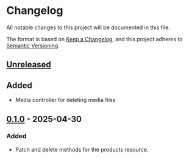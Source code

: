 # Changelog

All notable changes to this project will be documented in this file.

The format is based on [Keep a Changelog](https://keepachangelog.com/en/1.1.0/),
and this project adheres to [Semantic Versioning](https://semver.org/spec/v2.0.0.html).

## [Unreleased]

## Added
* Media controller for deleting media files

## [0.1.0] - 2025-04-30
### Added
* Patch and delete methods for the products resource.

[unreleased]: https://github.com/rts-cmk/the-amazing-api/compare/v0.1.0...HEAD
[0.1.0]: https://github.com/rts-cmk/the-amazing-api/releases/tag/v0.1.0